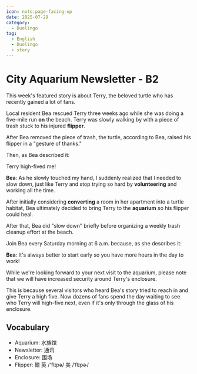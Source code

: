 ```yaml
---
icon: noto:page-facing-up
date: 2025-07-29
category:
  - Duolingo
tag:
  - English
  - Duolingo
  - story
---
```


# City Aquarium Newsletter - B2

This week's featured story is about Terry, the beloved turtle who has recently gained a lot of fans.

Local resident Bea rescued Terry three weeks ago while she was doing a five-mile run **on** the beach. Terry was slowly walking by with a piece of trash stuck to his injured **flipper**.

After Bea removed the piece of trash, the turtle, according to Bea, raised his flipper in a "gesture of thanks."

Then, as Bea described it:

Terry high-fived me!

**Bea**: As he slowly touched my hand, I suddenly realized that I needed to slow down, just like Terry and stop trying so hard by **volunteering** and working all the time.

After initially considering **converting** a room in her apartment into a turtle habitat, Bea ultimately decided to bring Terry to the **aquarium** so his flipper could heal.

After that, Bea did "slow down" briefly before organizing a weekly trash cleanup effort at the beach.

Join Bea every Saturday morning at 6 a.m. because, as she describes it:

**Bea**: It's always better to start early so you have more hours in the day to work!

While we're looking forward to your next visit to the aquarium, please note that we will have increased security around Terry's enclosure.

This is because several visitors who heard Bea's story tried to reach in and give Terry a high five. Now dozens of fans spend the day waiting to see who Terry will high-five next, even if it's only through the glass of his enclosure.

## Vocabulary

- Aquarium: 水族馆
- Newsletter: 通讯
- Enclosure: 围场
- Flipper: 鳍 英 /'flɪpə/ 美 /ˈflɪpɚ/
